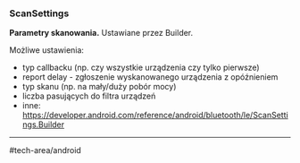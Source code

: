 ### ScanSettings	
**Parametry skanowania.** Ustawiane przez Builder.

Możliwe ustawienia:
- typ callbacku (np. czy wszystkie urządzenia czy tylko pierwsze)
- report delay - zgłoszenie wyskanowanego urządzenia z opóźnieniem
- typ skanu (np. na mały/duży pobór mocy)
- liczba pasujących do filtra urządzeń
- inne: https://developer.android.com/reference/android/bluetooth/le/ScanSettings.Builder  

---
#tech-area/android 